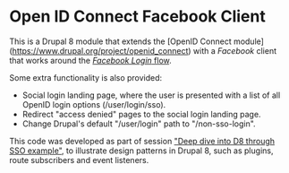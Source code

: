 Open ID Connect Facebook Client
===============================

This is a Drupal 8 module that extends the [OpenID Connect module]
(https://www.drupal.org/project/openid_connect) with a _Facebook_ client that works around the [_Facebook Login_ flow](https://developers.facebook.com/docs/facebook-login/manually-build-a-login-flow).

Some extra functionality is also provided:

- Social login landing page, where the user is presented with a list of all OpenID login options (/user/login/sso).
- Redirect "access denied" pages to the social login landing page.
- Change Drupal's default "/user/login" path to "/non-sso-login". 

This code was developed as part of session ["Deep dive into D8 through SSO example"](https://goo.gl/kuQ5f8),
to illustrate design patterns in Drupal 8, such as plugins, route subscribers and event listeners.
